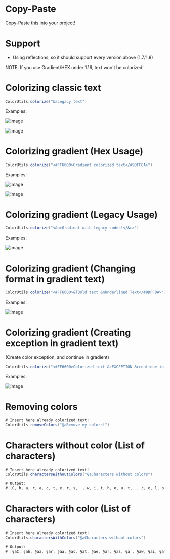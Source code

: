# Copy-Paste
Copy-Paste [this](https://github.com/M3II0/Spigot-Color-Utils/blob/main/ColorUtils.java) into your project!

# Support
- Using reflections, so it should support every version above (1.7/1.8)

NOTE: If you use Gradient/HEX under 1.16, text won't be colorized!

# Colorizing classic text

```java
ColorUtils.colorize("&aLegacy text")
```
Examples:

![image](https://github.com/M3II0/Spigot-Color-Utils/assets/73041364/e4391da7-fe02-458e-801f-f5c2a64ea5b5)

![image](https://github.com/M3II0/Spigot-Color-Utils/assets/73041364/0a03fd17-2189-4dad-9094-64ca66b82240)


# Colorizing gradient (Hex Usage)

```java
ColorUtils.colorize("<#FF6600>Gradient colorized text</#9DFF8A>")
```
Examples:

![image](https://github.com/M3II0/Spigot-Color-Utils/assets/73041364/661e2e07-29ac-4d0e-8c5b-30c0c9ef4303)

![image](https://github.com/M3II0/Spigot-Color-Utils/assets/73041364/a69f4083-7a64-4f9d-9ad1-e595a6a07d16)

# Colorizing gradient (Legacy Usage)

```java
ColorUtils.colorize("<&a>Gradient with legacy codes!</&c>")
```
Examples:

![image](https://github.com/M3II0/Spigot-Color-Utils/assets/73041364/e72bbf4e-b3fa-45be-a258-5b1d62aa8f9b)


# Colorizing gradient (Changing format in gradient text)

```java
ColorUtils.colorize("<#FF6600>&lBold text &nUnderlined Text</#9DFF8A>")
```
Examples:

![image](https://github.com/M3II0/Spigot-Color-Utils/assets/73041364/e930a292-c07d-4537-a78b-0891289f7450)

# Colorizing gradient (Creating exception in gradient text)
(Create color exception, and continue in gradient)

```java
ColorUtils.colorize("<#FF6600>Colorized text &cEXCEPTION &rcontinue in gradient!</#9DFF8A>")
```
Examples:

![image](https://github.com/M3II0/Spigot-Color-Utils/assets/73041364/7a8ba645-35dd-44b1-b678-8dc53aeae01c)

# Removing colors

```java
# Insert here already colorized text!
ColorUtils.removeColors("§aRemove my colors!")
```

# Characters without color (List of characters)

```java
# Insert here already colorized text!
ColorUtils.charactersWithoutColors("§aCharacters without colors")

# Output:
# [C, h, a, r, a, c, t, e, r, s,  , w, i, t, h, o, u, t,  , c, o, l, o, r, s]
```

# Characters with color (List of characters)

```java
# Insert here already colorized text!
ColorUtils.charactersWithColors("§aCharacters without colors")

# Output:
# [§aC, §ah, §aa, §ar, §aa, §ac, §at, §ae, §ar, §as, §a , §aw, §ai, §at, §ah, §ao, §au, §at, §a , §ac, §ao, §al, §ao, §ar, §as]
```
